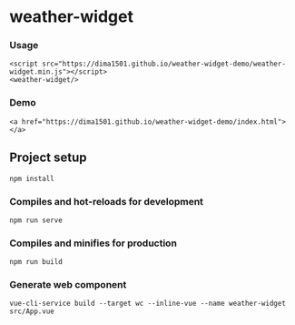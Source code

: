 # weather-widget

### Usage
```
<script src="https://dima1501.github.io/weather-widget-demo/weather-widget.min.js"></script>
<weather-widget/>
```

### Demo
```
<a href="https://dima1501.github.io/weather-widget-demo/index.html"></a>
```

## Project setup
```
npm install
```

### Compiles and hot-reloads for development
```
npm run serve
```

### Compiles and minifies for production
```
npm run build
```

### Generate web component
```
vue-cli-service build --target wc --inline-vue --name weather-widget src/App.vue
```
